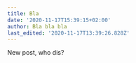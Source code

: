 ```yaml
---
title: Bla
date: '2020-11-17T15:39:15+02:00'
author: Bla bla bla
last_edited: '2020-11-17T13:39:26.828Z'
---
```

New post, who dis?